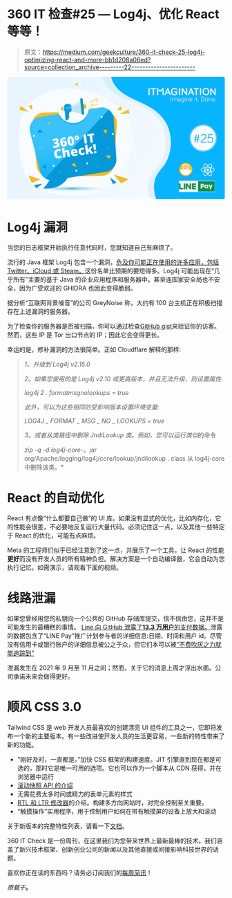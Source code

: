 # 360 IT 检查#25 — Log4j、优化 React 等等！

> 原文：<https://medium.com/geekculture/360-it-check-25-log4j-optimizing-react-and-more-bb1d208a06ed?source=collection_archive---------22----------------------->

![](img/d23712a3d9ef463ce4bc419d53b23546.png)

# Log4j 漏洞

当您的日志框架开始执行任意代码时，您就知道自己有麻烦了。

流行的 Java 框架 Log4j 包含一个漏洞，[危及你可能正在使用的许多应用，包括 Twitter、iCloud 或 Steam。](https://techcrunch.com/2021/12/10/apple-icloud-twitter-and-minecraft-vulnerable-to-ubiquitous-zero-day-exploit/)这份名单比预期的要短得多。Log4j 可能出现在“几乎所有”主要的基于 Java 的企业应用程序和服务器中。甚至连国家安全局也不安全，因为广受欢迎的 GHIDRA 也因此变得脆弱。

据分析“互联网背景噪音”的公司 GreyNoise 称，大约有 100 台主机正在积极扫描存在上述漏洞的服务器。

为了检查你的服务器是否被扫描，你可以通过检查[GitHub gist](https://gist.github.com/gnremy/c546c7911d5f876f263309d7161a7217)来验证你的访客。然而，这些 IP 是 Tor 出口节点的 IP；因此它会变得更长。

幸运的是，修补漏洞的方法很简单。正如 Cloudflare 解释的那样:

> *1。升级到 Log4j v2.15.0*
> 
> *2。如果您使用的是 Log4j v2.10 或更高版本，并且无法升级，则设置属性:*
> 
> *log4j 2 . formatmsgnolookups = true*
> 
> *此外，可以为这些相同的受影响版本设置环境变量:*
> 
> *LOG4J _ FORMAT _ MSG _ NO _ LOOKUPS = true*
> 
> *3。或者从类路径中删除 JndiLookup 类。例如，您可以运行类似*的命令
> 
> *zip -q -d log4j-core-*。jar org/Apache/logging/log4j/core/lookup/jndilookup . class
> 从 log4j-core 中删除该类。*

# React 的自动优化

React 有点像“什么都要自己做”的 UI 库。如果没有显式的优化，比如内存化，它的性能会很差，不必要地反复运行大量代码。必须记住这一点，以及其他一些特定于 React 的优化，可能有点麻烦。

Meta 的工程师们似乎已经注意到了这一点，并展示了一个工具，让 React 的性能**更好**而没有开发人员的所有精神负担。解决方案是一个自动编译器，它会自动为您执行记忆。如需演示，请观看下面的视频。

# 线路泄漏

如果您曾经用您的私钥向一个公共的 GitHub 存储库提交，信不信由您，这并不是可能发生的最糟糕的事情。 [Line 向 GitHub 泄露了**13.3 万用户**的支付数据。](https://www.theregister.com/2021/12/07/line_pay_leaks_around_133000/)泄露的数据包含了“LINE Pay”推广计划参与者的详细信息:日期、时间和用户 id。尽管没有信用卡或银行账户的详细信息被公之于众，但它们本可以被[“不费吹灰之力就能追踪到”](https://www.theregister.com/2021/12/07/line_pay_leaks_around_133000/)

泄漏发生在 2021 年 9 月至 11 月之间；然而，关于它的消息上周才浮出水面。公司承诺未来会做得更好。

# 顺风 CSS 3.0

Tailwind CSS 是 web 开发人员最喜欢的创建漂亮 UI 组件的工具之一，它即将发布一个新的主要版本。有一些改进使开发人员的生活更容易，一些新的特性带来了新的功能。

*   “刚好及时，一直都是。”加快 CSS 框架的构建速度。JIT 引擎直到现在都是可选的，那时它是唯一可用的选项。它也可以作为一个脚本从 CDN 获得，并在浏览器中运行
*   [滚动快照 API 的介绍](https://tailwindcss.com/blog/tailwindcss-v3#scroll-snap-api)
*   无需花费太多时间或精力的表单元素的样式
*   [RTL 和 LTR 修改器](https://tailwindcss.com/blog/tailwindcss-v3#rtl-and-ltr-modifiers)的介绍。构建多方向网站时，对完全控制至关重要。
*   “触摸操作”实用程序，用于控制用户如何在带有触摸屏的设备上放大和滚动

关于新版本的完整特性列表，请看一下[文档](https://tailwindcss.com/docs/)。

360 IT Check 是一份周刊，在这里我们为您带来世界上最新最棒的技术。我们涵盖了新兴技术框架、创新创业公司的新闻以及其他直接或间接影响科技世界的话题。

喜欢你正在读的东西吗？请务必订阅我们的[每周简讯](https://www.itmagination.com/newsletters/360-it-check)！

*原载于*[](https://www.itmagination.com/blog/360deg-it-check-25-log4j-react-line-tailwind-css)**。**